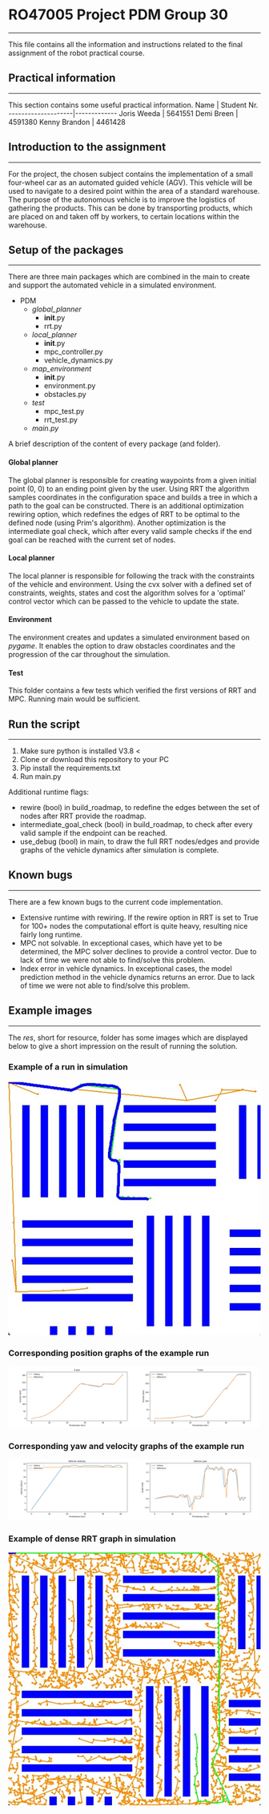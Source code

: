 # RO47005 Project PDM Group 30
------------------------------
This file contains all the information and instructions related to the final assignment of the robot practical course.

## Practical information
------------------------------
This section contains some useful practical information.
Name                | Student Nr.
--------------------|-------------
Joris Weeda         | 5641551
Demi Breen          | 4591380
Kenny Brandon       | 4461428

## Introduction to the assignment
------------------------------
For the project, the chosen subject contains the implementation of a small four-wheel car as an automated guided vehicle (AGV). This vehicle will be used to navigate to a desired point within the area of a standard warehouse. The purpose of the autonomous vehicle is to improve the logistics of gathering the products. This can be done by transporting products, which are placed on and taken off by workers, to certain locations within the warehouse.

## Setup of the packages
------------------------------
There are three main packages which are combined in the main to create and support the automated vehicle in a simulated environment.
* PDM
  * _global_planner_
      * __init__.py
      * rrt.py
  * _local_planner_
      * __init__.py
      * mpc_controller.py
      * vehicle_dynamics.py
  * _map_environment_
      * __init__.py
      * environment.py
      * obstacles.py
  * _test_
      * mpc_test.py
      * rrt_test.py
  * _main.py_

A brief description of the content of every package (and folder).

#### Global planner
The global planner is responsible for creating waypoints from a given initial point (0, 0) to an ending point given by the user. Using RRT the algorithm samples coordinates in the configuration space and builds a tree in which a path to the goal can be constructed. There is an additional optimization rewiring option, which redefines the edges of RRT to be optimal to the defined node (using Prim's algorithm). Another optimization is the intermediate goal check, which after every valid sample checks if the end goal can be reached with the current set of nodes.

#### Local planner
The local planner is responsible for following the track with the constraints of the vehicle and environment. Using the cvx solver with a defined set of constraints, weights, states and cost the algorithm solves for a 'optimal' control vector which can be passed to the vehicle to update the state.

#### Environment
The environment creates and updates a simulated environment based on _pygame_.  It enables the option to draw obstacles coordinates and the progression of the car throughout the simulation.

#### Test
This folder contains a few tests which verified the first versions of RRT and MPC. Running main would be sufficient.

## Run the script
------------------------------
1. Make sure python is installed V3.8 < 
2. Clone or download this repository to your PC
3. Pip install the requirements.txt
4. Run main.py 

Additional runtime flags:
* rewire (bool) in build_roadmap, to redefine the edges between the set of nodes after RRT provide the roadmap.
* intermediate_goal_check (bool) in build_roadmap, to check after every valid sample if the endpoint can be reached.
* use_debug (bool) in main, to draw the full RRT nodes/edges and provide graphs of the vehicle dynamics after simulation is complete.

## Known bugs
------------------------------
There are a few known bugs to the current code implementation.
* Extensive runtime with rewiring. If the rewire option in RRT is set to True for 100+ nodes the computational effort is quite heavy, resulting nice fairly long runtime.
* MPC not solvable. In exceptional cases, which have yet to be determined, the MPC solver declines to provide a control vector. Due to lack of time we were not able to find/solve this problem.
* Index error in vehicle dynamics. In exceptional cases, the model prediction method in the vehicle dynamics returns an error. Due to lack of time we were not able to find/solve this problem.

## Example images
------------------------------
The _res_, short for resource, folder has some images which are displayed below to give a short impression on the result of running the solution.

### Example of a run in simulation
![alt text](res/img_path_run_1.jpg)

### Corresponding position graphs of the example run
![alt text](res/img_graph_run_1_positions.png)

### Corresponding yaw and velocity graphs of the example run
![alt text](res/img_graph_run_1_yaw_and_vel.png)

### Example of dense RRT graph in simulation
![alt text](res/img_rrt_graph.jpg)